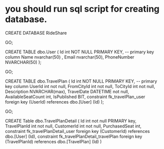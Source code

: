 # you should run sql script for creating database.

CREATE DATABASE RideShare

GO;

CREATE TABLE dbo.User
(
 Id int NOT NULL PRIMARY KEY, -- primary key column
 Name nvarchar(50) ,
 Email nvarchar(50),
 PhoneNumber NVARCHAR(50)
);

GO;

CREATE TABLE dbo.TravelPlan
(
 Id int NOT NULL PRIMARY KEY, -- primary key column
 UserId int not null,
 FromCityId int not null,
 ToCityId int not null,
 Description NVARCHAR(max),
 TravelDate DATETIME not null,
 AvailableSeatCount int,
 IsPublished BIT,
 constraint fk_travelPlan_user foreign key (UserId) references dbo.[User] (Id)
);

GO;

CREATE Table dbo.TravelPlanDetail
(
 Id int not null PRIMARY key,
 TravelPlanId int not null,
 CustomerId int not null,
 PurchasedSeat int,
 constraint fk_travelPlanDetail_user foreign key (CustomerId) references dbo.[User] (Id),
 constraint fk_travelPlanDetail_travelPlan foreign key (TravelPlanId) references dbo.[TravelPlan] (Id)
)
